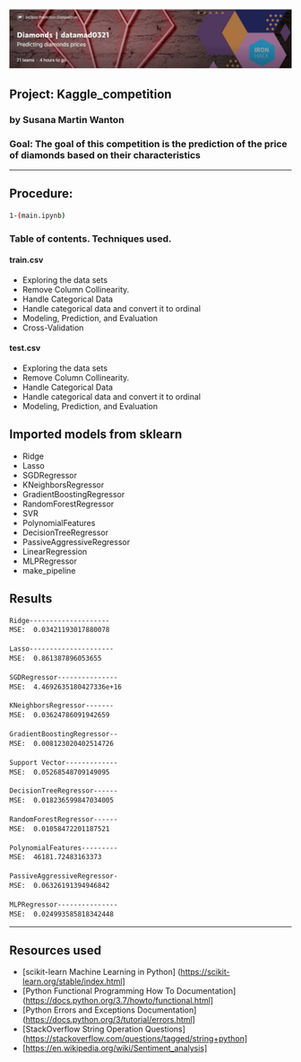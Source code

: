 <img src="https://github.com/Sussi-MW/w7_kaggle_competition/blob/main/images/Portada.JPG">

## Project: Kaggle_competition
### by Susana Martin Wanton

### Goal: The goal of this competition is the prediction of the price of diamonds based on their characteristics

---

## Procedure:

```bash
1-(main.ipynb)
```

### Table of contents. Techniques used.


#### train.csv
- Exploring the data sets
- Remove Column Collinearity.
- Handle Categorical Data
- Handle categorical data and convert it to ordinal
- Modeling, Prediction, and Evaluation
- Cross-Validation


#### test.csv
- Exploring the data sets
- Remove Column Collinearity.
- Handle Categorical Data
- Handle categorical data and convert it to ordinal
- Modeling, Prediction, and Evaluation



## Imported models from sklearn

- Ridge
- Lasso
- SGDRegressor
- KNeighborsRegressor
- GradientBoostingRegressor
- RandomForestRegressor
- SVR
- PolynomialFeatures
- DecisionTreeRegressor
- PassiveAggressiveRegressor
- LinearRegression
- MLPRegressor
- make_pipeline



## Results

```bash
Ridge--------------------
MSE:  0.03421193017880078

Lasso---------------------
MSE:  0.861387896053655

SGDRegressor---------------
MSE:  4.4692635180427336e+16

KNeighborsRegressor-------
MSE:  0.03624786091942659

GradientBoostingRegressor--
MSE:  0.008123020402514726

Support Vector-------------
MSE:  0.05268548709149095

DecisionTreeRegressor------
MSE:  0.018236599847034005

RandomForestRegressor------
MSE:  0.01058472201187521

PolynomialFeatures---------
MSE:  46181.72483163373

PassiveAggressiveRegressor-
MSE:  0.06326191394946842

MLPRegressor---------------
MSE:  0.024993585818342448
```

---
## Resources used

* [scikit-learn Machine Learning in Python] (https://scikit-learn.org/stable/index.html]
* [Python Functional Programming How To Documentation](https://docs.python.org/3.7/howto/functional.html]
* [Python Errors and Exceptions Documentation](https://docs.python.org/3/tutorial/errors.html]
* [StackOverflow String Operation Questions](https://stackoverflow.com/questions/tagged/string+python]
* [https://en.wikipedia.org/wiki/Sentiment_analysis]

